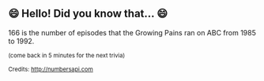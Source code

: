 ## 😄 Hello! Did you know that... 😄
166 is the number of episodes that the Growing Pains ran on ABC from 1985 to 1992.

<sup>(come back in 5 minutes for the next trivia)</sup>


<sup>Credits: http://numbersapi.com</sup>
